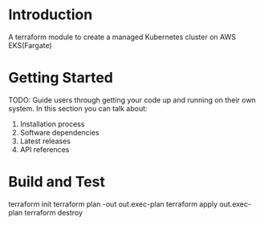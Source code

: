 # Introduction 
A terraform module to create a managed Kubernetes cluster on AWS EKS(Fargate)

# Getting Started
TODO: Guide users through getting your code up and running on their own system. In this section you can talk about:
1.	Installation process
2.	Software dependencies
3.	Latest releases
4.	API references

# Build and Test
terraform init
terraform plan -out out.exec-plan
terraform apply out.exec-plan
terraform destroy 